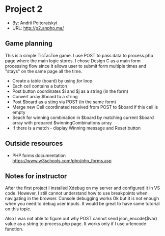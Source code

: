 # Project 2
+ By: Andrii Poltoratskyi
+ URL: <http://p2.anphp.me/>

## Game planning

This is a simple TicTacToe game. I use POST to pass data to process.php page where the main logic stores.
I chose Design C as a main form processing flow since it allows user to submit form multiple times and "stays" on the same page all the time.

+ Create a table (board) by using *for* loop
+ Each cell contains a button
+ Post button coordinates $i and $j as a string (in the form)
+ Convert array $board to a string
+ Post $board as a sting via POST (in the same form)
+ Merge new Cell coordinated received from POST to $board if this cell is empty
+ Seach for winning combination in $board by matching current $board array with prepared $winningCombinations array
+ If there is a match - display Winning message and Reset button


## Outside resources
+ PHP forms documentation <https://www.w3schools.com/php/php_forms.asp>


## Notes for instructor
After the first project I installed Xdebug on my server and configured it in VS code. However, I still cannot understand how to use breakpoints when navigating in the browser. Console debugging works Ok but it is not enough when you need to debug user inputs. It would be great to have some tutorial on this topic.

Also I was not able to figure out why POST cannot send json_encode($var) value as a string to process.php page. It works only if I use urlencode function.
